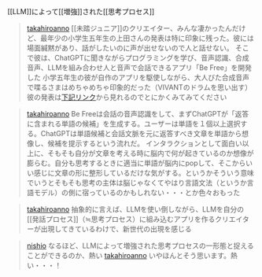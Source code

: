 
[[LLM]]によって[[増強]]された[[思考プロセス]]


> [takahiroanno](https://twitter.com/takahiroanno/status/1720990467356324144) [[未踏ジュニア]]のクリエイター、みんな凄かったんだけど、最年少の小学生五年生の上田さんの発表は特に印象に残った。彼には場面緘黙があり、話がしたいのに声が出せないので人と話せない。
>  そこで彼は、ChatGPTに聞きながらプログラミングを学び、音声認識、合成音声、LLMを組み合わせ人と音声で会話できるアプリ「Be Free」を開発した
>  小学五年生の彼が自作のアプリを駆使しながら、大人びた合成音声で喋るさまはめちゃめちゃ印象的だった（VIVANTのドラムを思い出す）
>  彼の発表は[下記リンク](https://www.youtube.com/watch?v=OTjx_q-iI6I&t=3404s)から見れるのでとにかくみてみてください

> [takahiroanno](https://twitter.com/takahiroanno/status/1720991795306512886) Be Freeは会話の音声認識をして、まずChatGPTが「返答に含まれる単語の候補」を生成する。ユーザーは単語を１個以上選択する。ChatGPTは単語候補と会話文脈を元に返答すべき文章を単語から想像し、候補を提示するという流れだ。
>  インタラクションとして面白い以上に、そもそも自分が文章を考える時に脳内で何が起きているのか想像が膨らむ。自分も思考するときに適当に単語が脳内にpopして、そこからいい感じに文章の形に整形しているだけな気がする。というかそういう意味でいうとそもそも思考の主体は脳じゃなくてやはり言語文法（というか言語モデル）の側に宿っているのかもしれない・・・とか色々おもった

> [takahiroanno](https://twitter.com/takahiroanno/status/1720992625048883341) 抽象的に言えば、LLMを使い倒しながら、LLMを自分の[[発話プロセス]]（≒思考プロセス）に組み込むアプリを作るクリエイターが出現してきているわけで、新世代の出現を感じる

> [nishio](https://twitter.com/nishio/status/1721000156550816174) なるほど、LLMによって増強された思考プロセスの一形態と捉えることができるのか、熱い
> [takahiroanno](https://twitter.com/takahiroanno/status/1721000586135674888) いやほんとそう思います。熱い・・・！

